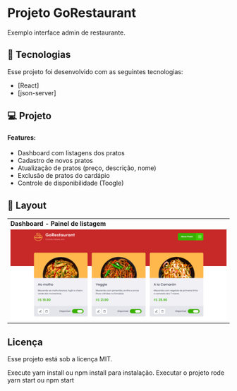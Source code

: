 <h1>Projeto GoRestaurant</h1>
 Exemplo interface admin de restaurante.

## 🚀 Tecnologias

Esse projeto foi desenvolvido com as seguintes tecnologias:

- [React]
- [json-server]

## 💻 Projeto

  <h4>Features:</h4>
  <ul>
    <li>Dashboard com listagens dos pratos</li>
    <li>Cadastro de novos pratos</li>
    <li>Atualização de pratos (preço, descrição, nome)</li>
    <li>Exclusão de pratos do cardápio</li>
    <li>Controle de disponibilidade (Toogle)</li>
  </ul>

## 🔖 Layout

<table>
  <tr>
    <td><strong>Dashboard - Painel de listagem</strong></td>
  <tr>

   <tr>
    <td><img src="screen/screen1.png"></td>
  <tr>
</table>

## Licença

Esse projeto está sob a licença MIT.

Execute yarn install ou npm install para instalação.
Executar o projeto rode yarn start ou npm start

